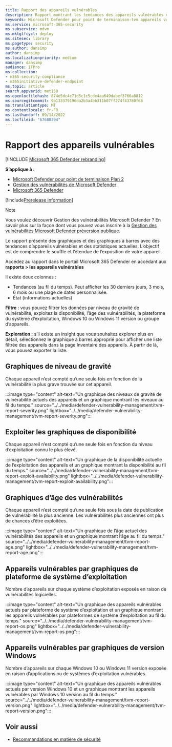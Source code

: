```yaml
---
title: Rapport des appareils vulnérables
description: Rapport montrant les tendances des appareils vulnérables et les statistiques actuelles afin que vous puissiez comprendre le souffle et l’étendue de l’exposition de votre appareil.
keywords: Microsoft Defender pour point de terminaison-tvm appareils vulnérables, Microsoft Defender pour point de terminaison, tvm, réduire les menaces & exposition aux vulnérabilités, réduire les menaces et les vulnérabilités, surveiller la configuration de la sécurité, Gestion des vulnérabilités Microsoft Defender
ms.service: microsoft-365-security
ms.subservice: mdvm
ms.mktglfcycl: deploy
ms.sitesec: library
ms.pagetype: security
ms.author: dansimp
author: dansimp
ms.localizationpriority: medium
manager: dansimp
audience: ITPro
ms.collection:
- m365-security-compliance
- m365initiative-defender-endpoint
ms.topic: article
search.appverid: met150
ms.openlocfilehash: 874e5dc4c71d5c1c5cde4aa649dabef3766a8812
ms.sourcegitcommit: 9b133379196da2b3a4bb311b07ff274f43780f68
ms.translationtype: MT
ms.contentlocale: fr-FR
ms.lasthandoff: 09/14/2022
ms.locfileid: "67688394"
---
```

# <a name="vulnerable-devices-report"></a>Rapport des appareils vulnérables

[!INCLUDE [Microsoft 365 Defender rebranding](../../includes/microsoft-defender.md)]

**S’applique à :**

- [Microsoft Defender pour point de terminaison Plan 2](https://go.microsoft.com/fwlink/?linkid=2154037)
- [Gestion des vulnérabilités de Microsoft Defender](index.yml)
- [Microsoft 365 Defender](https://go.microsoft.com/fwlink/?linkid=2118804)

[!include[Prerelease information](../../includes/prerelease.md)]

>[!Note]
> Vous voulez découvrir Gestion des vulnérabilités Microsoft Defender ? En savoir plus sur la façon dont vous pouvez vous inscrire à la [Gestion des vulnérabilités Microsoft Defender préversion publique](../defender-vulnerability-management/get-defender-vulnerability-management.md).

Le rapport présente des graphiques et des graphiques à barres avec des tendances d’appareils vulnérables et des statistiques actuelles. L’objectif est de comprendre le souffle et l’étendue de l’exposition de votre appareil.

Accédez au rapport dans le portail Microsoft 365 Defender en accédant aux **rapports > les appareils vulnérables**

Il existe deux colonnes :

- Tendances (au fil du temps). Peut afficher les 30 derniers jours, 3 mois, 6 mois ou une plage de dates personnalisée.
- État (informations actuelles)

**Filtre** : vous pouvez filtrer les données par niveau de gravité de vulnérabilité, exploitez la disponibilité, l’âge des vulnérabilités, la plateforme du système d’exploitation, Windows 10 ou Windows 11 version ou groupe d’appareils.

**Exploration :** s’il existe un insight que vous souhaitez explorer plus en détail, sélectionnez le graphique à barres approprié pour afficher une liste filtrée des appareils dans la page Inventaire des appareils. À partir de là, vous pouvez exporter la liste.

## <a name="severity-level-graphs"></a>Graphiques de niveau de gravité

Chaque appareil n’est compté qu’une seule fois en fonction de la vulnérabilité la plus grave trouvée sur cet appareil.

:::image type="content" alt-text="Un graphique des niveaux de gravité de vulnérabilité actuels des appareils et un graphique montrant les niveaux au fil du temps." source="../../media/defender-vulnerability-management/tvm-report-severity.png" lightbox="../../media/defender-vulnerability-management/tvm-report-severity.png":::

## <a name="exploit-availability-graphs"></a>Exploiter les graphiques de disponibilité

Chaque appareil n’est compté qu’une seule fois en fonction du niveau d’exploitation connu le plus élevé.

:::image type="content" alt-text="Un graphique de la disponibilité actuelle de l’exploitation des appareils et un graphique montrant la disponibilité au fil du temps." source="../../media/defender-vulnerability-management/tvm-report-exploit-availability.png" lightbox="../../media/defender-vulnerability-management/tvm-report-exploit-availability.png":::

## <a name="vulnerability-age-graphs"></a>Graphiques d’âge des vulnérabilités

Chaque appareil n’est compté qu’une seule fois sous la date de publication de vulnérabilité la plus ancienne. Les vulnérabilités plus anciennes ont plus de chances d’être exploitées.

:::image type="content" alt-text="Un graphique de l’âge actuel des vulnérabilités des appareils et un graphique montrant l’âge au fil du temps." source="../../media/defender-vulnerability-management/tvm-report-age.png" lightbox="../../media/defender-vulnerability-management/tvm-report-age.png":::

## <a name="vulnerable-devices-by-operating-system-platform-graphs"></a>Appareils vulnérables par graphiques de plateforme de système d’exploitation

Nombre d’appareils sur chaque système d’exploitation exposés en raison de vulnérabilités logicielles.

:::image type="content" alt-text="Un graphique des appareils vulnérables actuels par plateforme de système d’exploitation et un graphique montrant les appareils vulnérables par plateformes de système d’exploitation au fil du temps." source="../../media/defender-vulnerability-management/tvm-report-os.png" lightbox="../../media/defender-vulnerability-management/tvm-report-os.png":::

## <a name="vulnerable-devices-by-windows-version-graphs"></a>Appareils vulnérables par graphiques de version Windows

Nombre d’appareils sur chaque Windows 10 ou Windows 11 version exposée en raison d’applications ou de systèmes d’exploitation vulnérables.

:::image type="content" alt-text="Un graphique des appareils vulnérables actuels par version Windows 10 et un graphique montrant les appareils vulnérables par Windows 10 version au fil du temps." source="../../media/defender-vulnerability-management/tvm-report-version.png" lightbox="../../media/defender-vulnerability-management/tvm-report-version.png":::

## <a name="related-topics"></a>Voir aussi

- [Recommandations en matière de sécurité](tvm-security-recommendation.md)
